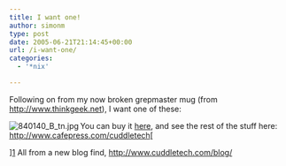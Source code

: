 ```yaml
---
title: I want one!
author: simonm
type: post
date: 2005-06-21T21:14:45+00:00
url: /i-want-one/
categories:
  - '*nix'

---
```

Following on from my now broken grepmaster mug (from <http://www.thinkgeek.net>), I want one of these:

[<img align="left" alt="840140_B_tn.jpg" title="840140_B_tn.jpg" src="http://images.cafepress.com/product/840140_240x240_B.jpg" />][1]

You can buy it [here][1], and see the rest of the stuff here: <a target="_blank" href="http://www.cafepress.com/cuddletech">http://www.cafepress.com/cuddletech</a>[
  
][1] All from a new blog find, <http://www.cuddletech.com/blog/>

 [1]: http://www.cafepress.com/cuddletech.840140